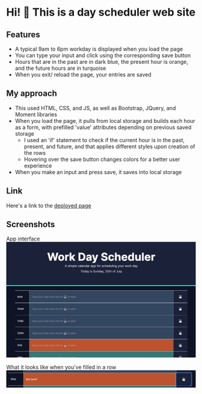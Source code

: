 # Hi! 👋 This is a day scheduler web site

## Features
* A typical 9am to 6pm workday is displayed when you load the page 
* You can type your input and click using the corresponding save button
* Hours that are in the past are in dark blue, the present hour is orange, and the future hours are in turquoise
* When you exit/ reload the page, your entries are saved

## My approach
* This used HTML, CSS, and JS, as well as Bootstrap, JQuery, and Moment libraries
* When you load the page, it pulls from local storage and builds each hour as a form, with prefilled 'value' attributes depending on previous saved storage
    * I used an 'if' statement to check if the current hour is in the past, present, and future, and that applies different styles upon creation of the rows
    * Hovering over the save button changes colors for a better user experience
* When you make an input and press save, it saves into local storage

## Link
Here's a link to the [deployed page](http://rpgarde.github.io/day-scheduler/)

## Screenshots
App interface
![Screenshot](./images/main.png)

What it looks like when you've filled in a row
![Screenshot](./images/filled.png)
